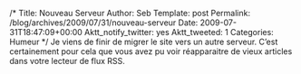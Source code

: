/*
 Title: Nouveau Serveur
 Author: Seb
 Template: post
 Permalink: /blog/archives/2009/07/31/nouveau-serveur
 Date: 2009-07-31T18:47:09+00:00
 Aktt_notify_twitter: yes
 Aktt_tweeted: 1
 Categories: Humeur
*/
Je viens de finir de migrer le site vers un autre serveur. C&rsquo;est certainement pour cela que vous avez pu voir réapparaitre de vieux articles dans votre lecteur de flux RSS.